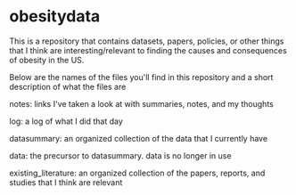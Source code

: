 # obesitydata
This is a repository that contains datasets, papers, policies, or other things that I think are interesting/relevant to finding the causes and consequences of obesity in the US.

Below are the names of the files you'll find in this repository and a short description of what the files are

notes: links I've taken a look at with summaries, notes, and my thoughts

log: a log of what I did that day

datasummary: an organized collection of the data that I currently have

data: the precursor to datasummary. data is no longer in use

existing_literature: an organized collection of the papers, reports, and studies that I think are relevant
